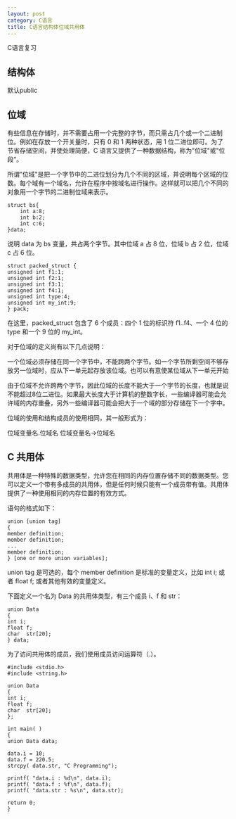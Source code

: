 ```yaml
---
layout: post
category: C语言
title: C语言结构体位域共用体
---
```

C语言复习

## 结构体
默认public

## 位域
有些信息在存储时，并不需要占用一个完整的字节，而只需占几个或一个二进制位。例如在存放一个开关量时，只有 0 和 1 两种状态，用 1 位二进位即可。为了节省存储空间，并使处理简便，C 语言又提供了一种数据结构，称为"位域"或"位段"。

所谓"位域"是把一个字节中的二进位划分为几个不同的区域，并说明每个区域的位数。每个域有一个域名，允许在程序中按域名进行操作。这样就可以把几个不同的对象用一个字节的二进制位域来表示。

    struct bs{
        int a:8;
        int b:2;
        int c:6;
    }data;

说明 data 为 bs 变量，共占两个字节。其中位域 a 占 8 位，位域 b 占 2 位，位域 c 占 6 位。

    struct packed_struct {
    unsigned int f1:1;
    unsigned int f2:1;
    unsigned int f3:1;
    unsigned int f4:1;
    unsigned int type:4;
    unsigned int my_int:9;
    } pack;

在这里，packed_struct 包含了 6 个成员：四个 1 位的标识符 f1..f4、一个 4 位的 type 和一个 9 位的 my_int。

对于位域的定义尚有以下几点说明：

一个位域必须存储在同一个字节中，不能跨两个字节。如一个字节所剩空间不够存放另一位域时，应从下一单元起存放该位域。也可以有意使某位域从下一单元开始

由于位域不允许跨两个字节，因此位域的长度不能大于一个字节的长度，也就是说不能超过8位二进位。如果最大长度大于计算机的整数字长，一些编译器可能会允许域的内存重叠，另外一些编译器可能会把大于一个域的部分存储在下一个字中。

位域的使用和结构成员的使用相同，其一般形式为：

位域变量名.位域名  位域变量名->位域名

## C 共用体
共用体是一种特殊的数据类型，允许您在相同的内存位置存储不同的数据类型。您可以定义一个带有多成员的共用体，但是任何时候只能有一个成员带有值。共用体提供了一种使用相同的内存位置的有效方式。

语句的格式如下：

    union [union tag]
    {
    member definition;
    member definition;
    ...
    member definition;
    } [one or more union variables];

union tag 是可选的，每个 member definition 是标准的变量定义，比如 int i; 或者 float f; 或者其他有效的变量定义。

下面定义一个名为 Data 的共用体类型，有三个成员 i、f 和 str：

    union Data
    {
    int i;
    float f;
    char  str[20];
    } data;

为了访问共用体的成员，我们使用成员访问运算符（.）。

    #include <stdio.h>
    #include <string.h>
    
    union Data
    {
    int i;
    float f;
    char  str[20];
    };
    
    int main( )
    {
    union Data data;        
    
    data.i = 10;
    data.f = 220.5;
    strcpy( data.str, "C Programming");
    
    printf( "data.i : %d\n", data.i);
    printf( "data.f : %f\n", data.f);
    printf( "data.str : %s\n", data.str);
    
    return 0;
    }

